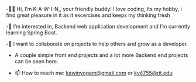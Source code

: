 -👋😄 Hi, I’m K-A-W-I-N,, your friendly buddy! I love coding, Its my hobby, i find great pleasure in it as it excercises and keeps my thinking fresh

-👀 I’m interested in, Backend web application development and I’m currently learning Spring Boot.

-💞️ I want to collaborate on projects to help others and grow as a developer.

- A couple simple front end projects and a lot more Backend end projects can be seen here.

- 📫 How to reach me: kawinyogam@gmail.com or ky4755@rit.edu
<!---
CodeNinjaSecrets/CodeNinjaSecrets is a ✨ special ✨ repository because its `README.md` (this file) appears on your GitHub profile.
You can click the Preview link to take a look at your changes.
--->

